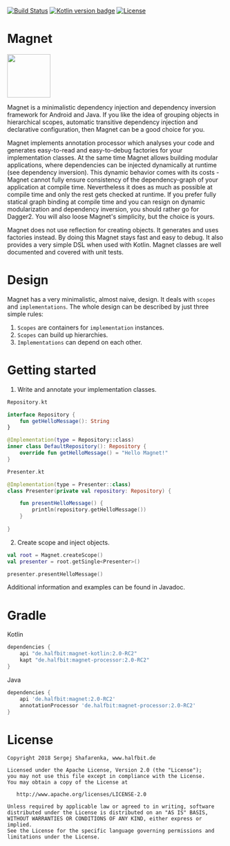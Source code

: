 [![Build Status](https://travis-ci.org/beworker/magnet.svg?branch=master)](https://travis-ci.org/beworker/magnet)
[![Kotlin version badge](https://img.shields.io/badge/kotlin-1.2.41-blue.svg)](http://kotlinlang.org/)
[![License](https://img.shields.io/badge/License-Apache%202.0-blue.svg)](http://www.apache.org/licenses/LICENSE-2.0)

# Magnet
<img src="docs/images/logo.png" width="100" />

Magnet is a minimalistic dependency injection and dependency inversion framework for Android and Java. If you like the idea of grouping objects in hierarchical scopes, automatic transitive dependency injection and declarative configuration, then Magnet can be a good choice for you.

Magnet implements annotation processor which analyses your code and generates easy-to-read and easy-to-debug factories for your implementation classes. At the same time Magnet allows building modular applications, where dependencies can be injected dynamically at runtime (see dependency inversion). This dynamic behavior comes with its costs - Magnet cannot fully ensure consistency of the dependency-graph of your application at compile time. Nevertheless it does as much as possible at compile time and only the rest gets checked at runtime. If you prefer fully statical graph binding at compile time and you can resign on dynamic modularization and dependency inversion, you should rather go for Dagger2. You will also loose Magnet's simplicity, but the choice is yours.

Magnet does not use reflection for creating objects. It generates and uses factories instead. By doing this Magnet stays fast and easy to debug. It also provides a very simple DSL when used with Kotlin. Magnet classes are well documented and covered with unit tests.

# Design
Magnet has a very minimalistic, almost naive, design. It deals with `scopes` and `implementations`. The whole design can be described by just three simple rules:

1. `Scopes` are containers for `implementation` instances.
2. `Scopes` can build up hierarchies.
3. `Implementations` can depend on each other.

# Getting started
1. Write and annotate your implementation classes.

```kotlin
Repository.kt

interface Repository {
    fun getHelloMessage(): String
}

@Implementation(type = Repository::class)
inner class DefaultRepository(): Repository {
    override fun getHelloMessage() = "Hello Magnet!"
}
```

```kotlin
Presenter.kt

@Implementation(type = Presenter::class)
class Presenter(private val repository: Repository) {

    fun presentHelloMessage() {
        println(repository.getHelloMessage())
    }
    
}
```

2. Create scope and inject objects.

```kotlin
val root = Magnet.createScope()
val presenter = root.getSingle<Presenter>()

presenter.presentHelloMessage()
```

Additional information and examples can be found in Javadoc.

# Gradle

Kotlin
```gradle
dependencies {
    api "de.halfbit:magnet-kotlin:2.0-RC2"
    kapt "de.halfbit:magnet-processor:2.0-RC2"
}
```

Java
```gradle
dependencies {
    api 'de.halfbit:magnet:2.0-RC2'
    annotationProcessor 'de.halfbit:magnet-processor:2.0-RC2'
}
```

# License
```
Copyright 2018 Sergej Shafarenka, www.halfbit.de

Licensed under the Apache License, Version 2.0 (the "License");
you may not use this file except in compliance with the License.
You may obtain a copy of the License at

   http://www.apache.org/licenses/LICENSE-2.0

Unless required by applicable law or agreed to in writing, software
distributed under the License is distributed on an "AS IS" BASIS,
WITHOUT WARRANTIES OR CONDITIONS OF ANY KIND, either express or implied.
See the License for the specific language governing permissions and
limitations under the License.
```

[1]: docs/images/why-diagram.png
[2]: docs/images/how-diagram.png
[3]: https://en.wikipedia.org/wiki/Dependency_inversion_principle
[4]: https://en.wikipedia.org/wiki/SOLID_(object-oriented_design)
